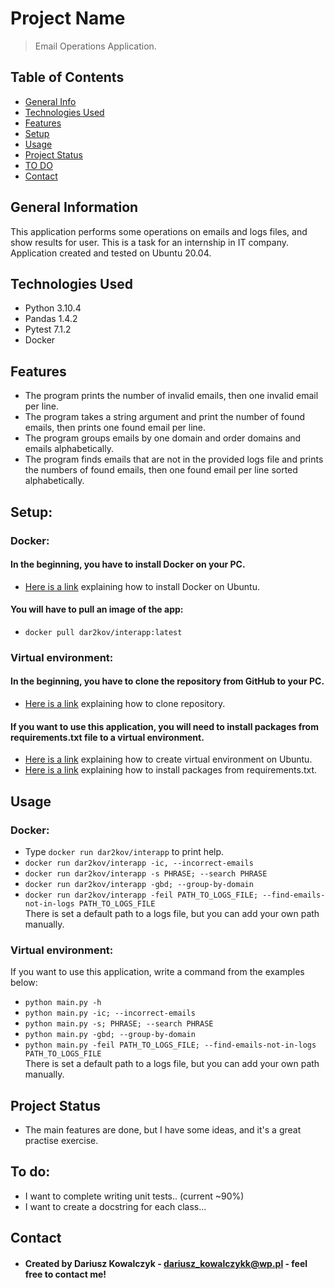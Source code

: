 # Project Name
> Email Operations Application.

## Table of Contents
* [General Info](#general-information)
* [Technologies Used](#technologies-used)
* [Features](#features)
* [Setup](#setup)
* [Usage](#usage)
* [Project Status](#project-status)
* [TO DO](#to-do)
* [Contact](#contact)


## General Information
This application performs some operations on emails and logs files, and show results for user. This is a task for an internship in IT company. Application created and tested on Ubuntu 20.04.

## Technologies Used
* Python 3.10.4
* Pandas 1.4.2
* Pytest 7.1.2
* Docker

## Features

* The program prints the number of invalid emails, then one invalid email per line.
* The program takes a string argument and print the number of found emails, then prints one found email per line.
* The program groups emails by one domain and order domains and emails alphabetically.
* The program finds emails that are not in the provided logs file and prints the numbers of found emails, then one found email per line sorted alphabetically.

## Setup:

### Docker:
#### In the beginning, you have to install Docker on your PC.
* [Here is a link](https://docs.docker.com/engine/install/ubuntu/) explaining how to install Docker on Ubuntu.

#### You will have to pull an image of the app:
* `docker pull dar2kov/interapp:latest` 

### Virtual environment:
#### In the beginning, you have to clone the repository from GitHub to your PC.
* [Here is a link](https://docs.github.com/en/repositories/creating-and-managing-repositories/cloning-a-repository) explaining how to clone repository.

#### If you want to use this application, you will need to install packages from requirements.txt file to a virtual environment. 
* [Here is a link](https://www.arubacloud.com/tutorial/how-to-create-a-python-virtual-environment-on-ubuntu.aspx) explaining how to create virtual environment on Ubuntu.
* [Here is a link](https://stackoverflow.com/questions/7225900/how-can-i-install-packages-using-pip-according-to-the-requirements-txt-file-from) explaining how to install packages from requirements.txt.

## Usage

### Docker:
* Type `docker run dar2kov/interapp` to print help.
* `docker run dar2kov/interapp -ic, --incorrect-emails`
* `docker run dar2kov/interapp -s PHRASE; --search PHRASE`
* `docker run dar2kov/interapp -gbd; --group-by-domain`
* `docker run dar2kov/interapp -feil PATH_TO_LOGS_FILE; --find-emails-not-in-logs PATH_TO_LOGS_FILE`\
There is set a default path to a logs file, but you can add your own path manually.

### Virtual environment:
If you want to use this application, write a command from the examples below:
* `python main.py -h`
* `python main.py -ic; --incorrect-emails`
* `python main.py -s; PHRASE; --search PHRASE`
* `python main.py -gbd; --group-by-domain`
* `python main.py -feil PATH_TO_LOGS_FILE; --find-emails-not-in-logs PATH_TO_LOGS_FILE`\
There is set a default path to a logs file, but you can add your own path manually.

## Project Status
* The main features are done, but I have some ideas, and it's a great practise exercise.

## To do:
* I want to complete writing unit tests.. (current ~90%)
* I want to create a docstring for each class...


## Contact
* #### Created by Dariusz Kowalczyk - dariusz_kowalczykk@wp.pl - feel free to contact me!
